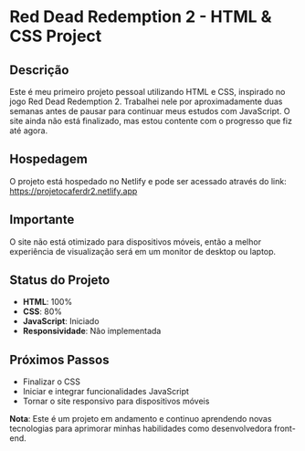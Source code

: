 # Red Dead Redemption 2 - HTML & CSS Project

## Descrição

Este é meu primeiro projeto pessoal utilizando HTML e CSS, inspirado no jogo Red Dead Redemption 2. Trabalhei nele por aproximadamente duas semanas antes de pausar para continuar meus estudos com JavaScript. O site ainda não está finalizado, mas estou contente com o progresso que fiz até agora.

## Hospedagem

O projeto está hospedado no Netlify e pode ser acessado através do link: https://projetocaferdr2.netlify.app

## Importante

O site não está otimizado para dispositivos móveis, então a melhor experiência de visualização será em um monitor de desktop ou laptop.

## Status do Projeto

- **HTML**: 100%
- **CSS**: 80%
- **JavaScript**: Iniciado
- **Responsividade**: Não implementada

## Próximos Passos

- Finalizar o CSS
- Iniciar e integrar funcionalidades JavaScript
- Tornar o site responsivo para dispositivos móveis

**Nota**: Este é um projeto em andamento e continuo aprendendo novas tecnologias para aprimorar minhas habilidades como desenvolvedora front-end.

